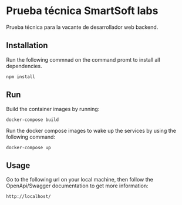 # Prueba técnica SmartSoft labs

Prueba técnica para la vacante de desarrollador web backend.

## Installation

Run the following commnad on the command promt to install all dependencies.

`npm install`

## Run

Build the container images by running:

`docker-compose build`

Run the docker compose images to wake up the services by using the following command:

`docker-compose up`

## Usage

Go to the following url on your local machine, then follow the OpenApi/Swagger documentation to get more information:

`http://localhost/`

